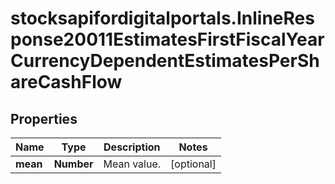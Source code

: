 # stocksapifordigitalportals.InlineResponse20011EstimatesFirstFiscalYearCurrencyDependentEstimatesPerShareCashFlow

## Properties

Name | Type | Description | Notes
------------ | ------------- | ------------- | -------------
**mean** | **Number** | Mean value. | [optional] 



